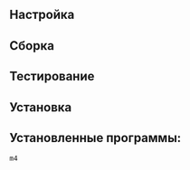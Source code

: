 <pkg :name="'m4'" instsize showsbu2></pkg>

## Настройка
<package-script :package="'m4'" :type="'configure'"></package-script>

## Сборка
<package-script :package="'m4'" :type="'build'"></package-script>

## Тестирование
<package-script :package="'m4'" :type="'test'"></package-script>

## Установка
<package-script :package="'m4'" :type="'install'"></package-script>

## Установленные программы:
`m4`

<script>
	new Vue({ el: '#main' })
</script> 
